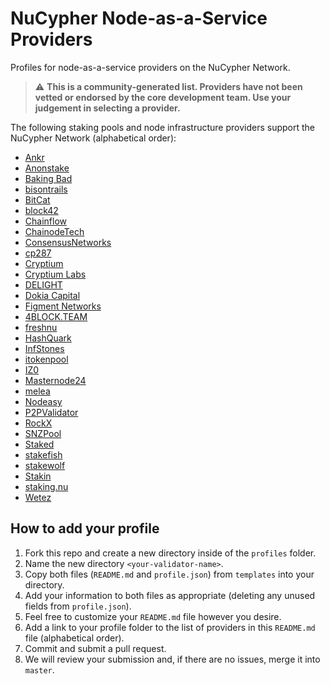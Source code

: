 # NuCypher Node-as-a-Service Providers
Profiles for node-as-a-service providers on the NuCypher Network.

> :warning: **This is a community-generated list.
Providers have not been vetted or endorsed by the core development team.
Use your judgement in selecting a provider.**

The following staking pools and node infrastructure providers support the NuCypher Network (alphabetical order):
* [Ankr](./profiles/Ankr)
* [Anonstake](./profiles/Anonstake)
* [Baking Bad](./profiles/Baking%20Bad)
* [bisontrails](./profiles/bisontrails)
* [BitCat](./profiles/BitCat)
* [block42](./profiles/block42)
* [Chainflow](./profiles/Chainflow)
* [ChainodeTech](./profiles/ChainodeTech)
* [ConsensusNetworks](./profiles/ConsensusNetworks)
* [cp287](./profiles/cp287)
* [Cryptium](./profiles/Cryptium)
* [Cryptium Labs](./profiles/Cryptium%20Labs)
* [DELIGHT](./profiles/DELIGHT)
* [Dokia Capital](./profiles/Dokia%20Capital)
* [Figment Networks](./profiles/Figment%20Networks)
* [4BLOCK.TEAM](./profiles/4BLOCK.TEAM)
* [freshnu](./profiles/freshnu)
* [HashQuark](./profiles/HashQuark)
* [InfStones](./profiles/InfStones)
* [itokenpool](./profiles/itokenpool)
* [IZ0](./profiles/IZ0)
* [Masternode24](./profiles/Masternode24)
* [melea](./profiles/melea)
* [Nodeasy](./profiles/Nodeasy)
* [P2PValidator](./profiles/P2PValidator)
* [RockX](./profiles/RockX)
* [SNZPool](./profiles/SNZPool)
* [Staked](./profiles/Staked)
* [stakefish](./profiles/stakefish)
* [stakewolf](./profiles/stakewolf)
* [Stakin](./profiles/Stakin)
* [staking.nu](./profiles/staking.nu)
* [Wetez](./profiles/Wetez)

## How to add your profile
1. Fork this repo and create a new directory inside of the `profiles` folder.
2. Name the new directory `<your-validator-name>`.
3. Copy both files (`README.md` and `profile.json`) from `templates` into your directory.
4. Add your information to both files as appropriate (deleting any unused fields from `profile.json`).
5. Feel free to customize your `README.md` file however you desire.
6. Add a link to your profile folder to the list of providers in this `README.md` file (alphabetical order).
7. Commit and submit a pull request.
8. We will review your submission and, if there are no issues, merge it into `master`.
